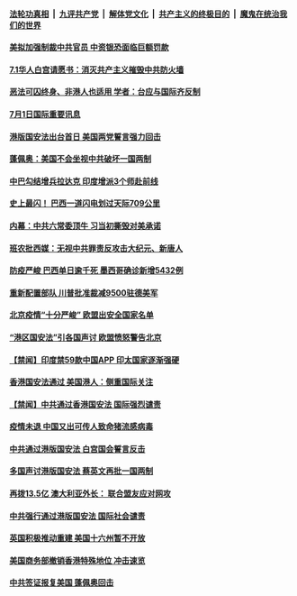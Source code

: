 ####  [法轮功真相](../../../../basic/blob/master/README.md?t=07012102) &nbsp;|&nbsp; [九评共产党](../../../../9ping.md/blob/master/README.md?t=07012102) &nbsp;|&nbsp; [解体党文化](../../../../jtdwh.md/blob/master/README.md?t=07012102)  &nbsp;|&nbsp; [共产主义的终极目的](../../../../gczydzjmd.md/blob/master/README.md?t=07012102) &nbsp;|&nbsp; [魔鬼在统治我们的世界](../../../../mgztzwmdsj.md/blob/master/README.md?t=07012102) 


#### [美拟加强制裁中共官员 中资银恐面临巨额罚款](../pages/prog202/a102883557.md?t=07012102) 

#### [7.1华人白宫请愿书：消灭共产主义摧毁中共防火墙](../pages/prog202/a102883560.md?t=07012102) 

#### [恶法可囚终身、非港人也适用 学者：台应与国际齐反制](../pages/prog202/a102883535.md?t=07012102) 

#### [7月1日国际重要讯息](../pages/prog202/a102883521.md?t=07012102) 

#### [港版国安法出台首日 美国两党誓言强力回击](../pages/prog202/a102883518.md?t=07012102) 

#### [蓬佩奥：美国不会坐视中共破坏一国两制](../pages/prog202/a102883478.md?t=07012102) 

#### [中巴勾结增兵拉达克 印度增派3个师赴前线](../pages/prog202/a102883436.md?t=07012102) 

#### [史上最闪！ 巴西一道闪电划过天际709公里](../pages/prog202/a102883439.md?t=07012102) 

#### [内幕：中共六常委顶牛 习当初撕毁对美承诺](../pages/prog202/a102883417.md?t=07012102) 

#### [班农批西媒：无视中共罪责反攻击大纪元、新唐人](../pages/prog202/a102883365.md?t=07012102) 


#### [防疫严峻 巴西单日逾千死 墨西哥确诊新增5432例](../pages/prog202/a102883309.md?t=07012102) 

#### [重新配置部队 川普批准裁减9500驻德美军](../pages/prog202/a102883297.md?t=07012102) 

#### [北京疫情“十分严峻” 欧盟出安全国家名单](../pages/prog202/a102883093.md?t=07012102) 

#### [“港区国安法”引各国声讨 欧盟愤怒警告北京](../pages/prog202/a102883263.md?t=07012102) 



#### [【禁闻】印度禁59款中国APP 印太国家逐渐强硬](../pages/prog202/a102883166.md?t=07012102) 

#### [香港国安法通过 美国港人：侧重国际关注](../pages/prog202/a102883126.md?t=07012102) 

#### [【禁闻】中共通过香港国安法 国际强烈谴责](../pages/prog202/a102883119.md?t=07012102) 

#### [疫情未退 中国又出可传人致命猪流感病毒](../pages/prog202/a102883091.md?t=07012102) 

#### [中共通过港版国安法  白宫国会誓言反击](../pages/prog202/a102883104.md?t=07012102) 

#### [多国声讨港版国安法 蔡英文再批一国两制](../pages/prog202/a102883067.md?t=07012102) 

#### [再拨13.5亿 澳大利亚外长：  联合盟友应对网攻](../pages/prog202/a102882916.md?t=07012102) 


#### [中共强行通过港版国安法 国际社会谴责](../pages/prog202/a102882924.md?t=07012102) 

#### [英国积极推动重建 美国十六州暂不开放](../pages/prog202/a102882902.md?t=07012102) 

#### [美国商务部撤销香港特殊地位 冲击速览](../pages/prog202/a102882893.md?t=07012102) 

#### [中共签证报复美国 蓬佩奥回击](../pages/prog202/a102882890.md?t=07012102) 

